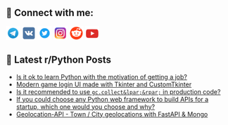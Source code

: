 ## 🔎 Connect with me:
[<img src="https://github.com/bullbesh/bullbesh/blob/main/images/Telegram.png" width="32" height="32" />](https://t.me/bullbesh)
[<img src="https://github.com/bullbesh/bullbesh/blob/main/images/VK.png" width="32" height="32" />](https://vk.com/bullbesh)
[<img src="https://github.com/bullbesh/bullbesh/blob/main/images/Twitter.png" width="32" height="32" />](https://twitter.com/bullbesh1)
[<img src="https://github.com/bullbesh/bullbesh/blob/main/images/Instagram.png" width="32" height="32" />](https://www.instagram.com/bullbesh)
[<img src="https://github.com/bullbesh/bullbesh/blob/main/images/Reddit.png" width="32" height="32" />](https://www.reddit.com/user/bullbesh)
[<img src="https://github.com/bullbesh/bullbesh/blob/main/images/YouTube.png" width="32" height="32" />](https://www.youtube.com/channel/UCtfjRs6uzgq5mfm8S06WTcg)

## 📕 Latest r/Python Posts
<!-- BLOG-POST-LIST:START -->
- [Is it ok to learn Python with the motivation of getting a job?](https://www.reddit.com/r/Python/comments/xsbdz2/is_it_ok_to_learn_python_with_the_motivation_of/)
- [Modern game login UI made with Tkinter and CustomTkinter](https://www.reddit.com/r/Python/comments/xsa89l/modern_game_login_ui_made_with_tkinter_and/)
- [Is it recommended to use `gc.collect&lpar;&rpar;` in production code?](https://www.reddit.com/r/Python/comments/xs8kqz/is_it_recommended_to_use_gccollect_in_production/)
- [If you could choose any Python web framework to build APIs for a startup, which one would you choose and why?](https://www.reddit.com/r/Python/comments/xs7s6a/if_you_could_choose_any_python_web_framework_to/)
- [Geolocation-API - Town / City geolocations with FastAPI &amp; Mongo](https://www.reddit.com/r/Python/comments/xs6icp/geolocationapi_town_city_geolocations_with/)
<!-- BLOG-POST-LIST:END -->

